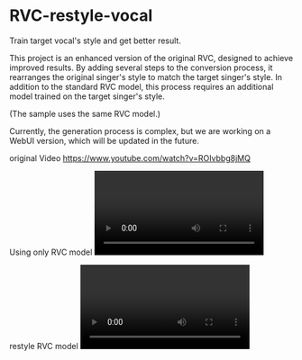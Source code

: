 # RVC-restyle-vocal
Train target vocal's style and get better result.

This project is an enhanced version of the original RVC, designed to achieve improved results. By adding several steps to the conversion process, it rearranges the original singer's style to match the target singer's style. In addition to the standard RVC model, this process requires an additional model trained on the target singer's style.

(The sample uses the same RVC model.)

Currently, the generation process is complex, but we are working on a WebUI version, which will be updated in the future.

original Video
https://www.youtube.com/watch?v=ROIvbbg8jMQ

Using only RVC model
![here](https://github.com/Songssh/RVC-restyle-vocal/raw/main/sample/onlyrvc.mp4)

restyle RVC model
![here](https://github.com/Songssh/RVC-restyle-vocal/raw/main/sample/restyle.mp4)




